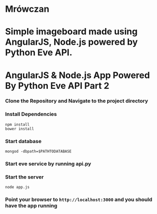 # Mrówczan
# Simple imageboard made using AngularJS, Node.js powered by Python Eve API.
# AngularJS & Node.js App Powered By Python Eve API Part 2

### Clone the Repository and Navigate to the project directory
### Install Dependencies 
```
npm install 
bower install
```
### Start database
```
mongod -dbpath=$PATHTODATABASE
```
### Start eve service by running api.py
### Start the server
```
node app.js
```
### Point your browser to `http://localhost:3000` and you should have the app running
